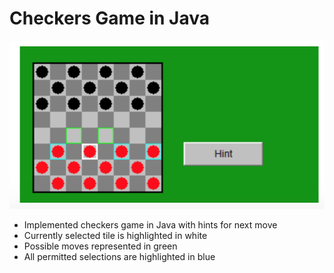 # Checkers Game in Java

![](checkers.png)

- Implemented checkers game in Java with hints for next move
- Currently selected tile is highlighted in white
- Possible moves represented in green 
- All permitted selections are highlighted in blue